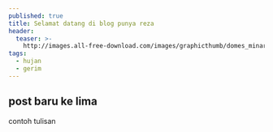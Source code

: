 ```yaml
---
published: true
title: Selamat datang di blog punya reza
header:
  teaser: >-
    http://images.all-free-download.com/images/graphicthumb/domes_minarets_amp_finals_517056.jpg
tags:
  - hujan
  - gerim
---
```

## post baru ke lima

contoh tulisan
